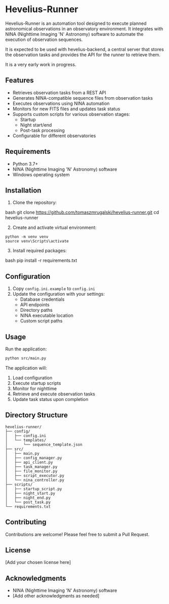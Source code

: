 # Hevelius-Runner

Hevelius-Runner is an automation tool designed to execute planned astronomical observations in an observatory environment. It integrates with NINA (Nighttime Imaging 'N' Astronomy) software to automate the execution of observation sequences.

It is expected to be used with hevelius-backend, a central server that stores the observation tasks and provides the API for the runner to retrieve them.

It is a very early work in progress.

## Features

- Retrieves observation tasks from a REST API
- Generates NINA-compatible sequence files from observation tasks
- Executes observations using NINA automation
- Monitors for new FITS files and updates task status
- Supports custom scripts for various observation stages:
  - Startup
  - Night start/end
  - Post-task processing
- Configurable for different observatories

## Requirements

- Python 3.7+
- NINA (Nighttime Imaging 'N' Astronomy) software
- Windows operating system

## Installation

1. Clone the repository:

bash
git clone https://github.com/tomaszmrugalski/hevelius-runner.git
cd hevelius-runner

2. Create and activate virtual environment:

```
python -m venv venv
source venv\Scripts\activate
```

3. Install required packages:

bash
pip install -r requirements.txt

## Configuration

1. Copy `config.ini.example` to `config.ini`
2. Update the configuration with your settings:
   - Database credentials
   - API endpoints
   - Directory paths
   - NINA executable location
   - Custom script paths

## Usage

Run the application:
```bash
python src/main.py
```

The application will:
1. Load configuration
2. Execute startup scripts
3. Monitor for nighttime
4. Retrieve and execute observation tasks
5. Update task status upon completion

## Directory Structure

```
hevelius-runner/
├── config/
│   ├── config.ini
│   └── templates/
│       └── sequence_template.json
├── src/
│   ├── main.py
│   ├── config_manager.py
│   ├── api_client.py
│   ├── task_manager.py
│   ├── file_monitor.py
│   ├── script_executor.py
│   └── nina_controller.py
├── scripts/
│   ├── startup_script.py
│   ├── night_start.py
│   ├── night_end.py
│   └── post_task.py
└── requirements.txt
```

## Contributing

Contributions are welcome! Please feel free to submit a Pull Request.

## License

[Add your chosen license here]

## Acknowledgments

- NINA (Nighttime Imaging 'N' Astronomy) software
- [Add other acknowledgments as needed]

